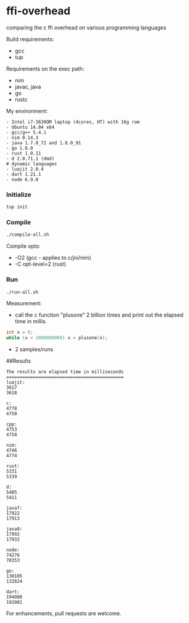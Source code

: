 ffi-overhead
============

comparing the c ffi overhead on various programming languages

Build requirements:
- gcc
- tup

Requirements on the exec path:
- nim
- javac, java
- go
- rustc

My environment:
```
- Intel i7-3630QM laptop (4cores, HT) with 16g ram
- Ubuntu 14.04 x64
- gcc/g++ 5.4.1
- nim 0.14.3
- java 1.7.0_72 and 1.8.0_91
- go 1.8.0
- rust 1.0.11
- d 2.0.71.1 (dmd)
# dynamic languages 
- luajit 2.0.4
- dart 1.21.1
- node 6.9.0
```

### Initialize
```sh
tup init
```

### Compile
```sh
./compile-all.sh
```

Compile opts:
- -O2 (gcc - applies to c/jni/nim)
- -C opt-level=2 (rust)

### Run
```sh
./run-all.sh
```

Measurement:
- call the c function "plusone" 2 billion times and print out the elapsed time in millis.
 ```c
int x = 0;
while (x < 2000000000) x = plusone(x);
 ```

- 2 samples/runs

##Results
```
The results are elapsed time in milliseconds
============================================
luajit:
3617
3618

c:
4778
4750

cpp:
4753
4758

nim:
4746
4774

rust:
5331
5339

d:
5405
5411

java7:
17922
17913

java8:
17992
17932

node:
74276
70353

go:
130105
132824

dart:
194080
192081
```

For enhancements, pull requests are welcome.

